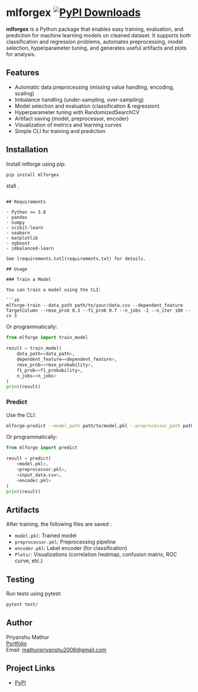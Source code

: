 # mlforgex [![PyPI Downloads](https://static.pepy.tech/badge/mlforgex)](https://pepy.tech/projects/mlforgex)

**mlforgex** is a Python package that enables easy training, evaluation, and prediction for machine learning models on cleaned dataset. It supports both classification and regression problems, automates preprocessing, model selection, hyperparameter tuning, and generates useful artifacts and plots for analysis.

## Features

- Automatic data preprocessing (missing value handling, encoding, scaling)
- Imbalance handling (under-sampling, over-sampling)
- Model selection and evaluation (classification & regression)
- Hyperparameter tuning with RandomizedSearchCV
- Artifact saving (model, preprocessor, encoder)
- Visualization of metrics and learning curves
- Simple CLI for training and prediction

## Installation

Install mlforge using pip:

```sh
pip install mlforgex
```
stall .
```

## Requirements

- Python >= 3.8
- pandas
- numpy
- scikit-learn
- seaborn
- matplotlib
- xgboost
- imbalanced-learn

See [requirements.txt](requirements.txt) for details.

## Usage

### Train a Model

You can train a model using the CLI:

```sh
mlforge-train --data_path path/to/your/data.csv --dependent_feature TargetColumn --rmse_prob 0.3 --f1_prob 0.7 --n_jobs -1 --n_iter 100 --cv 3
```

Or programmatically:

```python
from mlforge import train_model

result = train_model(
    data_path=<data_path>,
    dependent_feature=<dependent_feature>,
    rmse_prob=<rmse_probability>,
    f1_prob=<f1_probability>,
    n_jobs=<n_jobs>
)
print(result)
```

### Predict

Use the CLI:

```sh
mlforge-predict --model_path path/to/model.pkl --preprocessor_path path/to/preprocessor.pkl --input_data path/to/input.csv --encoder_path path/to/encoder.pkl
```

Or programmatically:

```python
from mlforge import predict

result = predict(
    <model.pkl>,
    <preprocessor.pkl>,
    <input_data.csv>,
    <encoder.pkl>
)
print(result)
```

## Artifacts

After training, the following files are saved :

- `model.pkl`: Trained model
- `preprocessor.pkl`: Preprocessing pipeline
- `encoder.pkl`: Label encoder (for classification)
- `Plots/`: Visualizations (correlation heatmap, confusion matrix, ROC curve, etc.)

## Testing

Run tests using pytest:

```sh
pytest test/
```
## Author

Priyanshu Mathur  
[Portfolio](https://my-portfolio-phi-two-53.vercel.app/)  
Email: mathurpriyanshu2006@gmail.com

## Project Links

- [PyPI](https://pypi.org/project/mlforgex/)
